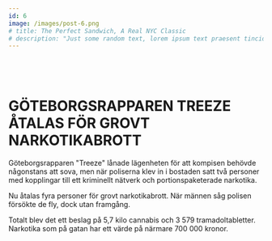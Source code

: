 ```yaml
---
id: 6
image: /images/post-6.png
# title: The Perfect Sandwich, A Real NYC Classic
# description: "Just some random text, lorem ipsum text praesent tincidunt ipsum lipsum."
---
```

<div class="w-4/4 h-150 bg-white rounded ">

<div class="m-10">

## ⠀
# **GÖTEBORGSRAPPAREN TREEZE ÅTALAS FÖR GROVT NARKOTIKABROTT**

 Göteborgsrapparen "Treeze" lånade lägenheten för att kompisen behövde någonstans att sova, men när poliserna klev in i bostaden satt två personer med kopplingar till ett kriminellt nätverk och portionspaketerade narkotika.

Nu åtalas fyra personer för grovt narkotikabrott.
När männen såg polisen försökte de fly, dock utan framgång.

Totalt blev det ett beslag på 5,7 kilo cannabis och
3 579 tramadoltabletter. Narkotika som på gatan har ett värde på närmare 700 000 kronor. 

##  ⠀
</div>

</div>